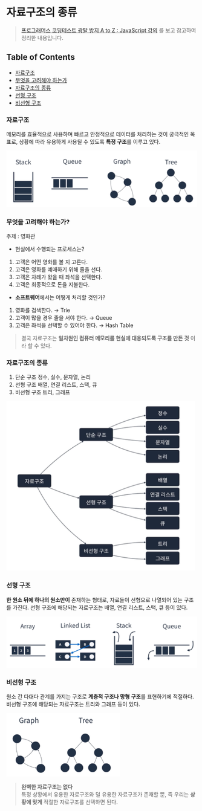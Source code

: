 # 자료구조의 종류

> [프로그래머스 코딩테스트 광탈 방지 A to Z : JavaScript 강의](https://school.programmers.co.kr/learn/courses/13213/13213-%EC%BD%94%EB%94%A9%ED%85%8C%EC%8A%A4%ED%8A%B8-%EA%B4%91%ED%83%88-%EB%B0%A9%EC%A7%80-a-to-z-javascript) 를 보고 참고하여 정리한 내용입니다.

## Table of Contents

- [자료구조](#자료구조)
- [무엇을 고려해야 하는가](#무엇을-고려해야-하는가)
- [자료구조의 종류](#자료구조의-종류)
- [선형 구조](#선형-구조)
- [비선형 구조](#비선형-구조)

### 자료구조

메모리를 효율적으로 사용하며 빠르고 안정적으로 데이터를 처리하는 것이 궁극적인 목표로, 상황에 따라 유용하게 사용될 수 있도록 **특정 구조**를 이루고 있다.

<img src="./src/자료구조.png" style="width:600px">

### 무엇을 고려해야 하는가?

주제 : 영화관

- 현실에서 수행되는 프로세스는?

1. 고객은 어떤 영화를 볼 지 고른다.
2. 고객은 영화를 예매하기 위해 줄을 선다.
3. 고객은 차례가 왔을 때 좌석을 선택한다.
4. 고객은 최종적으로 돈을 지불한다.

- **소프트웨어**에서는 어떻게 처리할 것인가?

1. 영화를 검색한다. → Trie
2. 고객이 많을 경우 줄을 서야 한다. → Queue
3. 고객은 좌석을 선택할 수 있어야 한다. → Hash Table

> 결국 자료구조는 **일차원인 컴퓨터 메모리를 현실에 대응되도록 구조를 만든 것** 이라 할 수 있다.

### 자료구조의 종류

1. 단순 구조
   정수, 실수, 문자열, 논리
2. 선형 구조
   배열, 연결 리스트, 스택, 큐
3. 비선형 구조
   트리, 그래프

<img src="./src/자료구조의종류.png" style="width:500px">

### 선형 구조

**한 원소 뒤에 하나의 원소만이** 존재하는 형태로, 자료들이 선형으로 나열되어 있는 구조를 가진다.
선형 구조에 해당되는 자료구조는 배열, 연결 리스트, 스택, 큐 등이 있다.

<img src="./src/선형구조.png" style="width:600px">

### 비선형 구조

원소 간 다대다 관계를 가지는 구조로 **계층적 구조나 망형 구조**를 표현하기에 적절하다.
비선형 구조에 해당되는 자료구조는 트리와 그래프 등이 있다.

<img src="./src/비선형구조.png" style="width:300px">

> **완벽한 자료구조는 없다** <br/> 특정 상황에서 유용한 자료구조와 덜 유용한 자료구조가 존재할 뿐, 즉 우리는 **상황에 맞게** 적절한 자료구조를 선택하면 된다.
